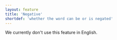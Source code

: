 ```yaml
---
layout: feature
title: 'Negative'
shortdef: 'whether the word can be or is negated'
---
```


We currently don't use this feature in English.
